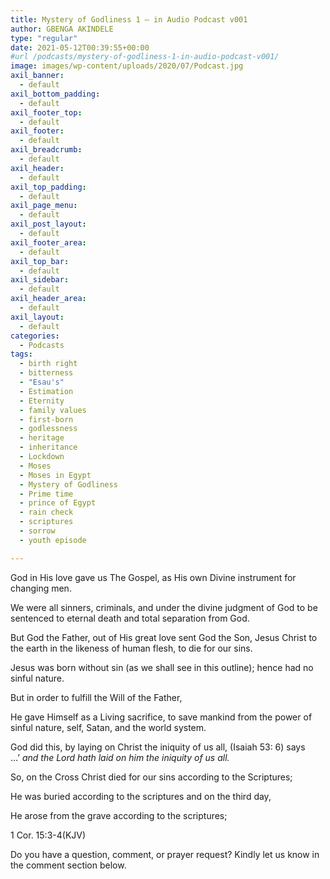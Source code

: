 ```yaml
---
title: Mystery of Godliness 1 – in Audio Podcast v001
author: GBENGA AKINDELE
type: "regular"
date: 2021-05-12T00:39:55+00:00
#url /podcasts/mystery-of-godliness-1-in-audio-podcast-v001/
image: images/wp-content/uploads/2020/07/Podcast.jpg
axil_banner:
  - default
axil_bottom_padding:
  - default
axil_footer_top:
  - default
axil_footer:
  - default
axil_breadcrumb:
  - default
axil_header:
  - default
axil_top_padding:
  - default
axil_page_menu:
  - default
axil_post_layout:
  - default
axil_footer_area:
  - default
axil_top_bar:
  - default
axil_sidebar:
  - default
axil_header_area:
  - default
axil_layout:
  - default
categories:
  - Podcasts
tags:
  - birth right
  - bitterness
  - "Esau's"
  - Estimation
  - Eternity
  - family values
  - first-born
  - godlessness
  - heritage
  - inheritance
  - Lockdown
  - Moses
  - Moses in Egypt
  - Mystery of Godliness
  - Prime time
  - prince of Egypt
  - rain check
  - scriptures
  - sorrow
  - youth episode

---
```

God in His love gave us The Gospel, as His own Divine instrument for changing men.

We were all sinners, criminals, and under the divine judgment of God to be sentenced to eternal death and total separation from God.

But God the Father, out of His great love sent God the Son, Jesus Christ to the earth in the likeness of human flesh, to die for our sins.

Jesus was born without sin (as we shall see in this outline); hence had no sinful nature.

But in order to fulfill the Will of the Father, 

He gave Himself as a Living sacrifice, to save mankind from the power of sinful nature, self, Satan, and the world system.

God did this, by laying on Christ the iniquity of us all, (Isaiah 53: 6) says …’ _and the Lord hath laid on him the iniquity of us all._

So, on the Cross Christ died for our sins according to the Scriptures;

He was buried according to the scriptures and on the third day,

He arose from the grave according to the scriptures;

1 Cor. 15:3-4(KJV)



Do you have a question, comment, or prayer request? Kindly let us know in the comment section below.